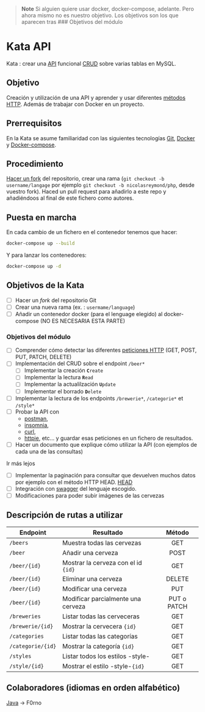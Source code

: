 > **Note**
> Si alguien quiere usar docker, docker-compose, adelante.
> Pero ahora mismo no es nuestro objetivo.
> Los objetivos son los que aparecen tras ### Objetivos del módulo

# Kata API

Kata : crear una [API](https://github.com/OAI/OpenAPI-Specification)
funcional [CRUD](https://www.codecademy.com/articles/what-is-crud) sobre
varias tablas en MySQL.

## Objetivo

Creación y utilización de una API y aprender y usar diferentes [métodos
HTTP](https://developer.mozilla.org/es/docs/Web/HTTP/Methods).
Además de trabajar con Docker en un proyecto.

## Prerrequisitos

En la Kata se asume familiaridad con las siguientes tecnologías
[Git](https://git-scm.com/), [Docker](https://www.docker.com/) y
[Docker-compose](https://docs.docker.com/compose/).

## Procedimiento

[Hacer un fork](https://github.com/epfl-dojo/kata-api/#fork-destination-box) del repositorio,
crear una rama (`git checkout -b username/langage` por ejemplo `git checkout -b nicolasreymond/php`, desde vuestro fork). Haced un pull request para añadirlo a este
repo y añadiéndoos al final de este fichero como autores.

## Puesta en marcha

En cada cambio de un fichero en el contenedor tenemos que hacer:

```bash
docker-compose up --build
```

Y para lanzar los contenedores:

```bash
docker-compose up -d
```

## Objetivos de la Kata

- [ ] Hacer un *fork* del repositorio Git
- [ ] Crear una nueva  rama (ex. : `usermame/language`)
- [ ] Añadir un contenedor docker (para el lenguage elegido) al  docker-compose (NO ES NECESARIA ESTA PARTE)

### Objetivos del módulo

- [ ] Comprender cómo detectar las diferentes  [peticiones HTTP](https://developer.mozilla.org/es/docs/Web/HTTP/Methods)
  (GET, POST, PUT, PATCH, DELETE)
- [ ] Implementación del CRUD sobre el endpoint `/beer*`
  - [ ] Implementar la creación       **`C`**`reate`
  - [ ] Implementar la lectura        **`R`**`ead`
  - [ ] Implementar la actualilzación **`U`**`pdate`
  - [ ] Implementar el borrado        **`D`**`elete`
- [ ] Implementar la lectura de los endpoints `/brewerie*`, `/categorie*` et `/style*`
- [ ] Probar la API con
  - [postman](https://www.postman.com/),
  - [insomnia](https://insomnia.rest),
  - [curl](https://curl.haxx.se/),
  - [httpie](https://httpie.org/), etc…
    y guardar esas peticiones en un fichero de resultados.
- [ ] Hacer un documento que explique cómo utilizar la API
  (con ejemplos de cada una de las consultas)

Ir más lejos

- [ ] Implementar la paginación para consultar que devuelven muchos datos
  por ejemplo con el método HTTP  HEAD.
  [HEAD](https://developer.mozilla.org/en-US/docs/Web/HTTP/Methods/HEAD)
- [ ] Integración con [swagger](https://swagger.io/tools/open-source/open-source-integrations/)
  del lenguaje escogido.
- [ ] Modificaciones para poder subir imágenes de las cervezas

## Descripción de rutas a utilizar

| Endpoint            | Resultado                             |   Método   |
| ------------------- | ------------------------------------- | :---------: |
| `/beers`          | Muestra todas las cervezas            |     GET     |
| `/beer`           | Añadir una cerveza                   |    POST    |
| `/beer/{id}`      | Mostrar la cerveza con el id `{id}` |     GET     |
| `/beer/{id}`      | Eliminar una cerveza                  |   DELETE   |
| `/beer/{id}`      | Modificar una cerveza                 |     PUT     |
| `/beer/{id}`      | Modificar parcialmente una cerveza    | PUT o PATCH |
| `/breweries`      | Listar todas las cerveceras           |     GET     |
| `/brewerie/{id}`  | Mostrar la cervecera `{id}`         |     GET     |
| `/categories`     | Listar todas las categorías          |     GET     |
| `/categorie/{id}` | Mostrar la categoría `{id}`        |     GET     |
| `/styles`         | Listar todos los estilos -style-      |     GET     |
| `/style/{id}`     | Mostrar el estilo -style-`{id}`     |     GET     |

## Colaboradores (idiomas en orden alfabético)

[Java](https://github.com/F0rno/kata-API/tree/F0rno/Java) → F0rno
